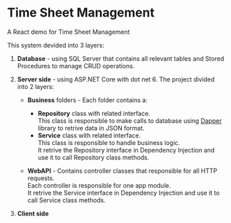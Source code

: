# Time Sheet Management
A React demo for Time Sheet Management

This system devided into 3 layers:
  
  1. **Database** - using SQL Server that contains all relevant tables and Stored Procedures to manage CRUD operations.
  2. **Server side** - using ASP.NET Core with dot net 6.
     The project divided into 2 layers:
     
     + **Business** folders - Each folder contains a:     
          * **Repository** class with related interface.          
            This class is responsible to make calls to database using [Dapper](https://github.com/DapperLib/Dapper) library to retrive data in JSON format.            
          * **Service** class with related interface.         
            This class is responsible to handle business logic.            
            It retrive the Repository interface in Dependency Injection and use it to call Repository class methods.
            
     + **WebAPI** - Contains controller classes that responsible for all HTTP requests.   
          Each controller is responsible for one app module.   
          It retrive the Service interface in Dependency Injection and use it to call Service class methods.
      
  3. **Client side**
          
